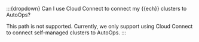 :::{dropdown} Can I use Cloud Connect to connect my {{ech}} clusters to AutoOps?

This path is not supported. Currently, we only support using Cloud Connect to connect self-managed clusters to AutoOps.
:::